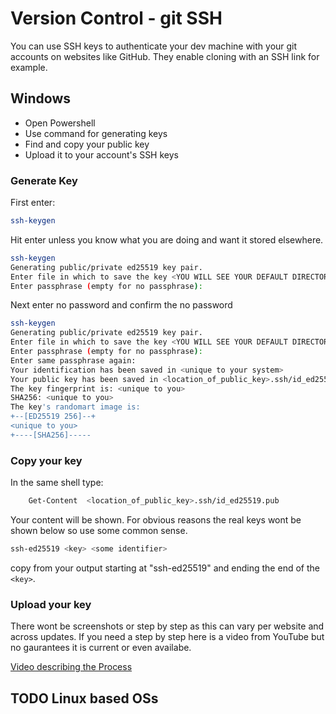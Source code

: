 # Version Control - git SSH

You can use SSH keys to authenticate your dev machine with your git accounts on websites like GitHub. They enable cloning with an SSH link for example.

## Windows

- Open Powershell
- Use command for generating keys
- Find and copy your public key
- Upload it to your account's SSH keys

### Generate Key

First enter:

```bash
ssh-keygen
```

Hit enter unless you know what you are doing and want it stored elsewhere.

```bash
ssh-keygen
Generating public/private ed25519 key pair.
Enter file in which to save the key <YOU WILL SEE YOUR DEFAULT DIRECTORY HERE>:
Enter passphrase (empty for no passphrase):
```

Next enter no password and confirm the no password

```bash
ssh-keygen
Generating public/private ed25519 key pair.
Enter file in which to save the key <YOU WILL SEE YOUR DEFAULT DIRECTORY HERE>:
Enter passphrase (empty for no passphrase):
Enter same passphrase again:
Your identification has been saved in <unique to your system>
Your public key has been saved in <location_of_public_key>.ssh/id_ed25519.pub
The key fingerprint is: <unique to you>
SHA256: <unique to you>
The key's randomart image is:
+--[ED25519 256]--+
<unique to you>
+----[SHA256]-----
```

### Copy your key

In the same shell type:

```bash
    Get-Content  <location_of_public_key>.ssh/id_ed25519.pub
```

Your content will be shown. For obvious reasons the real keys wont be shown below so use some common sense.

```bash
ssh-ed25519 <key> <some identifier>
```

copy from your output starting at "ssh-ed25519" and ending the end of the `<key>`.

### Upload your key

There wont be screenshots or step by step as this can vary per website and across updates. If you need a step by step here is a video from YouTube but no gaurantees it is current or even availabe.

[Video describing the Process](https://www.youtube.com/watch?v=IS2VBS9NSYc)

## TODO Linux based OSs

